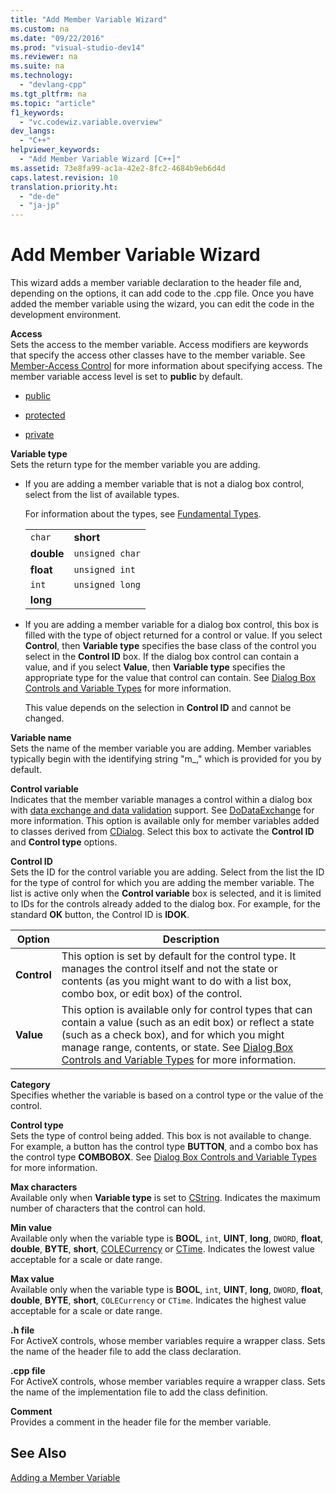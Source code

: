 ```yaml
---
title: "Add Member Variable Wizard"
ms.custom: na
ms.date: "09/22/2016"
ms.prod: "visual-studio-dev14"
ms.reviewer: na
ms.suite: na
ms.technology: 
  - "devlang-cpp"
ms.tgt_pltfrm: na
ms.topic: "article"
f1_keywords: 
  - "vc.codewiz.variable.overview"
dev_langs: 
  - "C++"
helpviewer_keywords: 
  - "Add Member Variable Wizard [C++]"
ms.assetid: 73e8fa99-ac1a-42e2-8fc2-4684b9eb6d4d
caps.latest.revision: 10
translation.priority.ht: 
  - "de-de"
  - "ja-jp"
---
```

# Add Member Variable Wizard
This wizard adds a member variable declaration to the header file and, depending on the options, it can add code to the .cpp file. Once you have added the member variable using the wizard, you can edit the code in the development environment.  
  
 **Access**  
 Sets the access to the member variable. Access modifiers are keywords that specify the access other classes have to the member variable. See [Member-Access Control](../vs140/member-access-control--c---.md) for more information about specifying access. The member variable access level is set to **public** by default.  
  
-   [public](../vs140/public--c---.md)  
  
-   [protected](../vs140/protected--c---.md)  
  
-   [private](../vs140/private--c---.md)  
  
 **Variable type**  
 Sets the return type for the member variable you are adding.  
  
-   If you are adding a member variable that is not a dialog box control, select from the list of available types.  
  
     For information about the types, see [Fundamental Types](../vs140/fundamental-types---c---.md).  
  
    |||  
    |-|-|  
    |`char`|**short**|  
    |**double**|`unsigned char`|  
    |**float**|`unsigned int`|  
    |`int`|`unsigned long`|  
    |**long**||  
  
-   If you are adding a member variable for a dialog box control, this box is filled with the type of object returned for a control or value. If you select **Control**, then **Variable type** specifies the base class of the control you select in the **Control ID** box. If the dialog box control can contain a value, and if you select **Value**, then **Variable type** specifies the appropriate type for the value that control can contain. See [Dialog Box Controls and Variable Types](../vs140/dialog-box-controls-and-variable-types.md) for more information.  
  
     This value depends on the selection in **Control ID** and cannot be changed.  
  
 **Variable name**  
 Sets the name of the member variable you are adding. Member variables typically begin with the identifying string "m_," which is provided for you by default.  
  
 **Control variable**  
 Indicates that the member variable manages a control within a dialog box with [data exchange and data validation](../vs140/dialog-data-exchange-and-validation.md) support. See [DoDataExchange](../vs140/cwnd--dodataexchange.md) for more information. This option is available only for member variables added to classes derived from [CDialog](../vs140/cdialog-class.md). Select this box to activate the **Control ID** and **Control type** options.  
  
 **Control ID**  
 Sets the ID for the control variable you are adding. Select from the list the ID for the type of control for which you are adding the member variable. The list is active only when the **Control variable** box is selected, and it is limited to IDs for the controls already added to the dialog box. For example, for the standard **OK** button, the Control ID is **IDOK**.  
  
|Option|Description|  
|------------|-----------------|  
|**Control**|This option is set by default for the control type. It manages the control itself and not the state or contents (as you might want to do with a list box, combo box, or edit box) of the control.|  
|**Value**|This option is available only for control types that can contain a value (such as an edit box) or reflect a state (such as a check box), and for which you might manage range, contents, or state. See [Dialog Box Controls and Variable Types](../vs140/dialog-box-controls-and-variable-types.md) for more information.|  
  
 **Category**  
 Specifies whether the variable is based on a control type or the value of the control.  
  
 **Control type**  
 Sets the type of control being added. This box is not available to change. For example, a button has the control type **BUTTON**, and a combo box has the control type **COMBOBOX**. See [Dialog Box Controls and Variable Types](../vs140/dialog-box-controls-and-variable-types.md) for more information.  
  
 **Max characters**  
 Available only when **Variable type** is set to [CString](../vs140/cstringt-class.md). Indicates the maximum number of characters that the control can hold.  
  
 **Min value**  
 Available only when the variable type is **BOOL**, `int`, **UINT**, **long**, `DWORD`, **float**, **double**, **BYTE**, **short**, [COLECurrency](../vs140/colecurrency-class.md) or [CTime](../vs140/ctime-class.md). Indicates the lowest value acceptable for a scale or date range.  
  
 **Max value**  
 Available only when the variable type is **BOOL**, `int`, **UINT**, **long**, `DWORD`, **float**, **double**, **BYTE**, **short**, `COLECurrency` or `CTime`. Indicates the highest value acceptable for a scale or date range.  
  
 **.h file**  
 For ActiveX controls, whose member variables require a wrapper class. Sets the name of the header file to add the class declaration.  
  
 **.cpp file**  
 For ActiveX controls, whose member variables require a wrapper class. Sets the name of the implementation file to add the class definition.  
  
 **Comment**  
 Provides a comment in the header file for the member variable.  
  
## See Also  
 [Adding a Member Variable](../vs140/adding-a-member-variable---visual-c---.md)